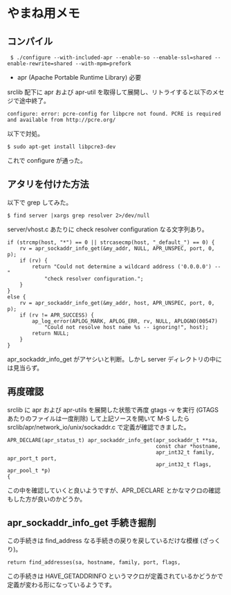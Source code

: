# やまね用メモ

## コンパイル

     $ ./configure --with-included-apr --enable-so --enable-ssl=shared --enable-rewrite=shared --with-mpm=prefork

- apr (Apache Portable Runtime Library) 必要

srclib 配下に apr および apr-util を取得して展開し、リトライすると以下のメセジで途中終了。


    configure: error: pcre-config for libpcre not found. PCRE is required and available from http://pcre.org/

以下で対処。

    $ sudo apt-get install libpcre3-dev

これで configure が通った。

## アタリを付けた方法

以下で grep してみた。

    $ find server |xargs grep resolver 2>/dev/null

server/vhost.c あたりに check resolver configuration なる文字列あり。

    if (strcmp(host, "*") == 0 || strcasecmp(host, "_default_") == 0) {
        rv = apr_sockaddr_info_get(&my_addr, NULL, APR_UNSPEC, port, 0, p);
        if (rv) {
            return "Could not determine a wildcard address ('0.0.0.0') -- "
                "check resolver configuration.";
        }
    }
    else {
        rv = apr_sockaddr_info_get(&my_addr, host, APR_UNSPEC, port, 0, p);
        if (rv != APR_SUCCESS) {
            ap_log_error(APLOG_MARK, APLOG_ERR, rv, NULL, APLOGNO(00547)
                "Could not resolve host name %s -- ignoring!", host);
            return NULL;
        }
    }

apr_sockaddr_info_get がアヤシいと判断。しかし server ディレクトリの中には見当らず。

## 再度確認

srclib に apr および apr-utils を展開した状態で再度 gtags -v を実行 (GTAGS あたりのファイルは一度削除) して上記ソースを開いて M-S したら srclib/apr/network_io/unix/sockaddr.c で定義が確認できました。

    APR_DECLARE(apr_status_t) apr_sockaddr_info_get(apr_sockaddr_t **sa,
                                                    const char *hostname, 
                                                    apr_int32_t family, apr_port_t port,
                                                    apr_int32_t flags, apr_pool_t *p)
    {

この中を確認していくと良いようですが、APR_DECLARE とかなマクロの確認もした方が良いのかどうか。

## apr_sockaddr_info_get 手続き掘削

この手続きは find_address なる手続きの戻りを戻しているだけな模様 (ざっくり)。

    return find_addresses(sa, hostname, family, port, flags, 

この手続きは HAVE_GETADDRINFO というマクロが定義されているかどうかで定義が変わる形になっているようです。
